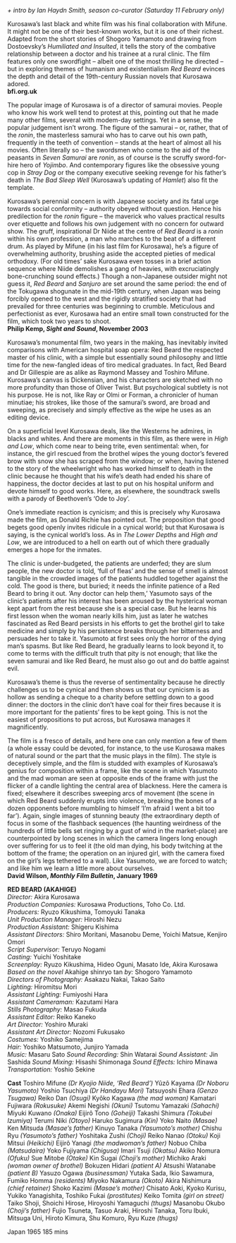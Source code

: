 



_+ intro by Ian Haydn Smith, season co-curator (Saturday 11 February only)_

Kurosawa’s last black and white film was his final collaboration with Mifune. It might not be one of their best-known works, but it is one of their richest. Adapted from the short stories of Shogoro Yamamoto and drawing from Dostoevsky’s _Humiliated and Insulted_, it tells the story of the combative relationship between a doctor and his trainee at a rural clinic. The film features only one swordfight – albeit one of the most thrilling he directed – but in exploring themes of humanism and existentialism _Red Beard_ evinces the depth and detail of the 19th-century Russian novels that Kurosawa adored.  
**bfi.org.uk**  

The popular image of Kurosawa is of a director of samurai movies. People who know his work well tend to protest at this, pointing out that he made many other films, several with modem-day settings. Yet in a sense, the popular judgement isn’t wrong. The figure of the samurai – or, rather, that of the _ronin_, the masterless samurai who has to carve out his own path, frequently in the teeth of convention – stands at the heart of almost all his movies. Often literally so – the swordsmen who come to the aid of the peasants in _Seven Samurai_ are _ronin_, as of course is the scruffy sword-for-hire hero of _Yojimbo_. And contemporary figures like the obsessive young cop in _Stray Dog_ or the company executive seeking revenge for his father’s death in _The Bad Sleep Well_ (Kurosawa’s updating of _Hamlet_) also fit the template.

Kurosawa’s perennial concern is with Japanese society and its fatal urge towards social conformity – authority obeyed without question. Hence his predilection for the _ronin_ figure – the maverick who values practical results over etiquette and follows his own judgement with no concern for outward show. The gruff, inspirational Dr Niide at the centre of _Red Beard_ is a _ronin_ within his own profession, a man who marches to the beat of a different drum. As played by Mifune (in his last film for Kurosawa), he’s a figure of overwhelming authority, brushing aside the accepted pieties of medical orthodoxy. (For old times’ sake Kurosawa even tosses in a brief action sequence where Niide demolishes a gang of heavies, with excruciatingly bone-crunching sound effects.) Though a non-Japanese outsider might not guess it, _Red Beard_ and _Sanjuro_ are set around the same period: the end of the Tokugawa shogunate in the mid-19th century, when Japan was being forcibly opened to the west and the rigidly stratified society that had prevailed for three centuries was beginning to crumble. Meticulous and perfectionist as ever, Kurosawa had an entire small town constructed for the film, which took two years to shoot.  
**Philip Kemp, _Sight and Sound_, November 2003**  

Kurosawa’s monumental film, two years in the making, has inevitably invited comparisons with American hospital soap opera: Red Beard the respected master of his clinic, with a simple but essentially sound philosophy and little time for the new-fangled ideas of tiro medical graduates. In fact, Red Beard and Dr Gillespie are as alike as Raymond Massey and Toshiro Mifune. Kurosawa’s canvas is Dickensian, and his characters are sketched with no more profundity than those of Oliver Twist. But psychological subtlety is not his purpose. He is not, like Ray or Olmi or Forman, a chronicler of human minutiae; his strokes, like those of the samurai’s sword, are broad and sweeping, as precisely and simply effective as the wipe he uses as an editing device.

On a superficial level Kurosawa deals, like the Westerns he admires, in blacks and whites. And there are moments in this film, as there were in _High and Low_, which come near to being trite, even sentimental: when, for instance, the girl rescued from the brothel wipes the young doctor’s fevered brow with snow she has scraped from the window; or when, having listened to the story of the wheelwright who has worked himself to death in the clinic because he thought that his wife’s death had ended his share of happiness, the doctor decides at last to put on his hospital uniform and devote himself to good works. Here, as elsewhere, the soundtrack swells with a parody of Beethoven’s ‘Ode to Joy’.

One’s immediate reaction is cynicism; and this is precisely why Kurosawa made the film, as Donald Richie has pointed out. The proposition that good begets good openly invites ridicule in a cynical world; but that Kurosawa is saying, is the cynical world’s loss. As in _The Lower Depths_ and _High and Low_, we are introduced to a hell on earth out of which there gradually emerges a hope for the inmates.

The clinic is under-budgeted, the patients are underfed; they are slum people, the new doctor is told, ‘full of fleas’ and the sense of smell is almost tangible in the crowded images of the patients huddled together against the cold. The good is there, but buried; it needs the infinite patience of a Red Beard to bring it out. ‘Any doctor can help them,’ Yasumoto says of the clinic’s patients after his interest has been aroused by the hysterical woman kept apart from the rest because she is a special case. But he learns his first lesson when the woman nearly kills him, just as later he watches fascinated as Red Beard persists in his efforts to get the brothel girl to take medicine and simply by his persistence breaks through her bitterness and persuades her to take it. Yasumoto at first sees only the horror of the dying man’s spasms. But like Red Beard, he gradually learns to look beyond it, to come to terms with the difficult truth that pity is not enough; that like the seven samurai and like Red Beard, he must also go out and do battle against evil.

Kurosawa’s theme is thus the reverse of sentimentality because he directly challenges us to be cynical and then shows us that our cynicism is as hollow as sending a cheque to a charity before settling down to a good dinner: the doctors in the clinic don’t have coal for their fires because it is more important for the patients’ fires to be kept going. This is not the easiest of propositions to put across, but Kurosawa manages it magnificently.

The film is a fresco of details, and here one can only mention a few of them (a whole essay could be devoted, for instance, to the use Kurosawa makes of natural sound or the part that the music plays in the film). The style is deceptively simple, and the film is studded with examples of Kurosawa’s genius for composition within a frame, like the scene in which Yasumoto and the mad woman are seen at opposite ends of the frame with just the flicker of a candle lighting the central area of blackness. Here the camera is fixed; elsewhere it describes sweeping arcs of movement (the scene in which Red Beard suddenly erupts into violence, breaking the bones of a dozen opponents before mumbling to himself ‘I’m afraid I went a bit too far’). Again, single images of stunning beauty (the extraordinary depth of focus in some of the flashback sequences (the haunting weirdness of the hundreds of little bells set ringing by a gust of wind in the market-place) are counterpointed by long scenes in which the camera lingers long enough over suffering for us to feel it (the old man dying, his body twitching at the bottom of the frame; the operation on an injured girl, with the camera fixed on the girl’s legs tethered to a wall). Like Yasumoto, we are forced to watch; and like him we learn a little more about ourselves.  
**David Wilson, _Monthly Film Bulletin_, January 1969**  

**RED BEARD (AKAHIGE)**  
_Director:_ Akira Kurosawa  
_Production Companies:_ Kurosawa Productions, Toho Co. Ltd.  
_Producers:_ Ryuzo Kikushima, Tomoyuki Tanaka  
_Unit Production Manager:_ Hiroshi Nezu  
_Production Assistant:_ Shigeru Kishima  
_Assistant Directors:_ Shiro Moritani, Masanobu Deme, Yoichi Matsue, Kenjiro Omori  
_Script Supervisor:_ Teruyo Nogami  
_Casting:_ Yuichi Yoshitake  
_Screenplay:_ Ryuzo Kikushima, Hideo Oguni, Masato Ide, Akira Kurosawa  
_Based on the novel_ Akahige shinryo tan _by:_ Shogoro Yamamoto  
_Directors of Photography:_ Asakazu Nakai, Takao Saito  
_Lighting:_ Hiromitsu Mori  
_Assistant Lighting:_ Fumiyoshi Hara  
_Assistant Cameraman:_ Kazutami Hara  
_Stills Photography:_ Masao Fukuda  
_Assistant Editor:_ Reiko Kaneko  
_Art Director:_ Yoshiro Muraki  
_Assistant Art Director:_ Nozomi Fukusako  
_Costumes:_ Yoshiko Samejima  
_Hair:_ Yoshiko Matsumoto, Junjiro Yamada  
_Music:_ Masaru Sato
_Sound Recording:_ Shin Watarai
_Sound Assistant:_ Jin Sashida
_Sound Mixing:_ Hisashi Shimonaga
_Sound Effects:_ Ichiro Minawa
_Transportation:_ Yoshio Sekine

**Cast**
Toshiro Mifune _(Dr Kyojio Niide, ‘Red Beard’)_
Yûzô Kayama _(Dr Noboru Yasumoto)_
Yoshio Tsuchiya _(Dr Handayu Mori)_
Tatsuyoshi Ehara _(Genzo Tsugawa)_
Reiko Dan _(Osugi)_
Kyôko Kagawa _(the mad woman)_
Kamatari Fujiwara _(Rokusuke)_
Akemi Negishi _(Okuni)_
Tsutomu Yamazaki _(Sahachi)_
Miyuki Kuwano _(Onaka)_
Eijirô Tono _(Goheiji)_
Takashi Shimura _(Tokubei Izumiya)_
Terumi Niki _(Otoyo)_
Haruko Sugimura _(Kin)_
Yoko Naito _(Masae)_
Ken Mitsuda _(Masae’s father)_
Kinuyo Tanaka _(Yasumoto’s mother)_
Chishu Ryu _(Yasumoto’s father)_
Yoshitaka Zushi _(Choji)_
Reiko Nanao _(Otoku)_
Koji Mitsui _(Heikichi)_
Eijirô Yanagi _(the madwoman’s father)_
Nobuo Chiba _(Matsudaira)_
Yoko Fujiyama _(Chigusa)_
Imari Tsuji _(Okatsu)_
Akiko Nomura _(Ofuku)_
Sue Mitobe _(Otake)_
Kin Sugai _(Choji’s mother)_
Michiko Araki _(woman owner of brothel)_
Bokuzen Hidari _(patient A)_
Atsushi Watanabe _(patient B)_
Yasuzo Ogawa _(businessman)_
Yutaka Sada, Ikio Sawamura, Fumiko Homma _(residents)_
Miyoko Nakamura _(Okoto)_
Akira Nishimura _(chief retainer)_
Shoko Kazimi _(Masae’s mother)_
Chisato Aoki, Kyoko Kurisu, Yukiko Yanagishita, Toshiko Fukai
_(prostitutes)_
Keiko Tomita _(girl on street)_
Taiko Shoji, Shoichi Hirose, Hiroyoshi Yamaguchi _(thugs)_
Masanobu Okubo _(Choji’s father)_
Fujio Tsuneta, Tasuo Araki, Hiroshi Tanaka, Toru Ibuki, Mitsuga Uni, Hiroto Kimura, Shu Komuro, Ryu Kuze _(thugs)_

Japan 1965
185 mins
<!--stackedit_data:
eyJoaXN0b3J5IjpbLTIxMTYyMzM5NDVdfQ==
-->